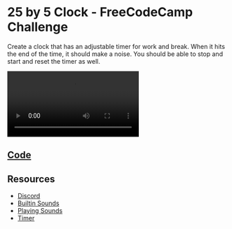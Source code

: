 # 25 by 5 Clock - FreeCodeCamp Challenge

Create a clock that has an adjustable timer for work and break.  When it hits the end of the time, it should make a noise.  You should be able to stop and start and reset the timer as well.

<video controls>
    <source src="https://storage.googleapis.com/noah-education-videos/swiftui/5-free-codecamp-25-5-clock.mp4"
            type="video/mp4">
</video>


## [Code](https://github.com/phptuts/ios-mini-projects/tree/main/TimerChallengeApp/TimerChallengeApp)

## Resources

- [Discord](https://discord.gg/Jwv7xaPRMS)
- [Builtin Sounds](https://iphonedevwiki.net/index.php/AudioServices)
- [Playing Sounds](https://stackoverflow.com/questions/61310578/play-reminder-sound-swiftui/61313673#61313673)
- [Timer](https://www.hackingwithswift.com/articles/117/the-ultimate-guide-to-timer)
